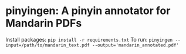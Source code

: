 pinyingen: A pinyin annotator for Mandarin PDFs
===============================================
Install packages: `pip install -r requirements.txt`
To run: `pinyingen --input=/path/to/mandarin_text.pdf --output='mandarin_annotated.pdf'`